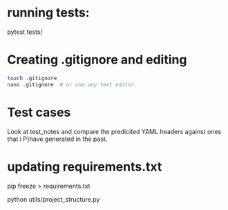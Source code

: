 # running tests:
pytest tests/

# Creating .gitignore and editing 
```bash
touch .gitignore
nano .gitignore  # or use any text editor
```

# Test cases
Look at test_notes and compare the predicited YAML headers against ones that i P}have generated in the past.

# updating requirements.txt
pip freeze > requirements.txt

python utils/project_structure.py
